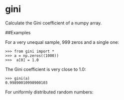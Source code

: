 # gini
Calculate the Gini coefficient of a numpy array.

##Examples


For a very unequal sample, 999 zeros and a single one:

```
>>> from gini import *
>>> a = np.zeros((1000))
>>>  a[0] = 1.0
```

The Gini coefficient is very close to 1.0:

```
>>> gini(a)
0.99890010998900103
```

For uniformly distributed random numbers:
